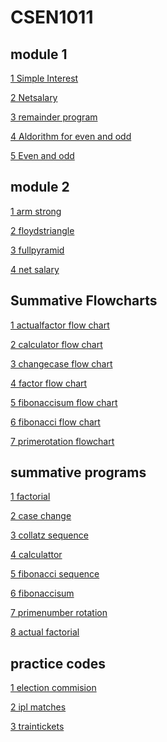 # CSEN1011
## module 1
[1 Simple Interest](simpleinteresr.c)

[2 Netsalary](netsalary.c)

[3 remainder program](Remainderprogram.c)

[4 Aldorithm for even and odd](algorithmforevenorodd)

[5 Even and odd](evenorodd.rap)

## module 2
[1 arm strong](armstrong.c)

[2 floydstriangle](floydstriangle.exe)

[3 fullpyramid](fullpyramid.c)

[4 net salary](netsalary.c)

## Summative Flowcharts
[1 actualfactor flow chart](sa1(actualfactorflowchart.rap).rap)

[2 calculator flow chart](sa1(calculator-flowchart.rap).rap)

[3 changecase flow chart](sa1(changingcase-flowchart.rap).rap)

[4 factor flow chart](sa1(factor-flowchart.rap).rap)

[5 fibonaccisum flow chart](sa1(fibo-sum.rap).rap)

[6 fibonacci flow chart](sa1(fibonacci-flowchart.rap).rap)

[7 primerotation flowchart](sa1(primenumber-rotation.rap).rap)

## summative programs 
[1 factorial](sa1.1(factorial).c)

[2 case change](sa1.2(casechange).c)

[3 collatz sequence](sa1.3(collatzsequence).c)

[4 calculattor](sa1.4(calculator).c)

[5 fibonacci sequence](sa1.5(fibonacci).c)

[6 fibonaccisum](sa1.6(fibonaccisum).c)

[7 primenumber rotation](sa1.7(primenumber-rotation).c)

[8 actual factorial](sa1.8(actualfactorial).c)

## practice codes 
[1 election commision](Electioncommission.c)

[2 ipl matches](iplmatches.c)

[3 traintickets](traintickets.c)




